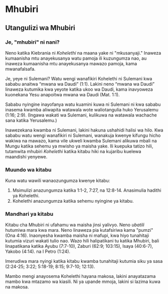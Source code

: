 # Mhubiri

## Utangulizi wa Mhubiri

### Je, "mhubiri" ni nani?

Neno katika Kiebrania ni _Kohelethi_ na maana yake ni "mkusanyaji." Inaweza kumaanisha mtu anayekusanya watu pamoja ili kuzungumza nao, au inaweza kumaanisha mtu anayekusanya mawazo pamoja, kama mwanafalsafa.

Je, yeye ni Sulemani? Watu wengi wanafikiri Kohelethi ni Sulemani kwa sababu anaitwa “mwana wa Daudi” (1:1). Lakini neno “mwana wa Daudi” linaweza kutumika kwa yeyote katika ukoo wa Daudi, kama inavyoweza kuonekana Yesu anapoitwa mwana wa Daudi (Mat. 1:1).

Sababu nyingine inayofanya watu kuamini kuwa ni Sulemani ni kwa sababu inasema kwamba aliwapita watawala wote waliotangulia huko Yerusalemu (1:16; 2:9). (Ingawa wakati wa Sulemani, kulikuwa na watawala wachache sana katika Yerusalemu.)

Inawezekana kwamba ni Sulemani, lakini hakuna ushahidi halisi wa hilo. Kwa sababu watu wengi wanafikiri ni Sulemani, wanakuja kwenye kifungu hicho wakiwa na mawazo, kama vile ukweli kwamba Sulemani alikuwa mbali na Mungu katika sehemu ya mwisho ya maisha yake. Ili kuepuka tatizo hili, tutamwita mhubiri _Kohelethi_ katika kitabu hiki na kujaribu kuelewa maandishi yenyewe.

### Muundo wa kitabu

Kuna watu wawili wanaozungumza kwenye kitabu:

1. Msimulizi anazungumza katika 1:1-2, 7:27, na 12:8-14. Anasimulia hadithi ya Kohelethi.
2. Kohelethi anazungumza katika sehemu nyingine ya kitabu.

### Mandhari ya kitabu

Kitabu cha Mhubiri ni ufahamu wa maisha jinsi yalivyo. Neno _ubatili_ hutumiwa mara kwa mara. Neno linaweza pia kutafsiriwa kama "pumzi" (Ona 4:16). Inaonyesha kwamba maisha ni mafupi, kwa hiyo tunahitaji kutumia vizuri wakati tulio nao. Wazo hili halipatikani tu katika Mhubiri, bali linapatikana katika Ayubu (7:7-10), Zaburi (62:9; 103:15), Isaya (40:6-7), Yakobo (4:14). na I Petro (1:24).

Imerudiwa mara nyingi katika kitabu kwamba tunahitaji kutumia siku ya sasa (2:24-25; 3:22; 5:18-19; 8:15; 9:7-10; 12:13).

Mambo mengi anayosema Kohelethi hayana makosa, lakini anayatazama mambo kwa mtazamo wa kiasili. Ni ya upande mmoja, lakini si lazima kuwa na makosa.

